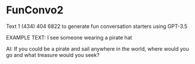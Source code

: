 # FunConvo2
Text 1 (434) 404 6822 to generate fun conversation starters using GPT-3.5


EXAMPLE TEXT: I see someone wearing a pirate hat

AI: If you could be a pirate and sail anywhere in the world, where would you go and what treasure would you seek?